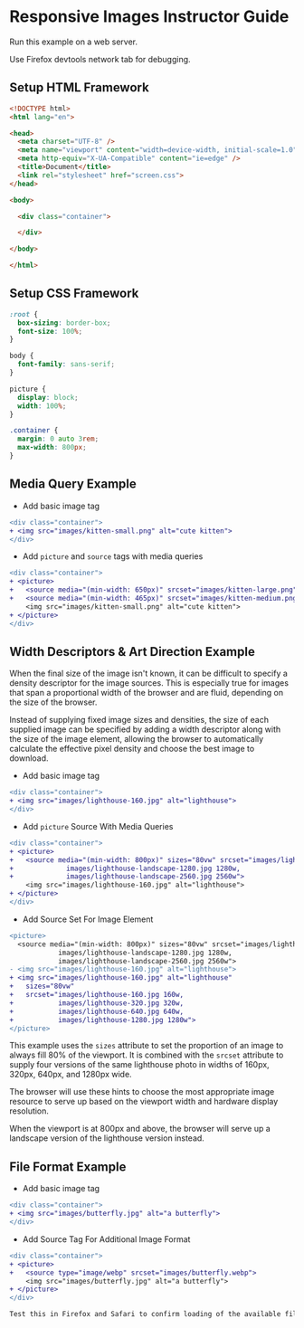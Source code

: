# Responsive Images Instructor Guide

Run this example on a web server.

Use Firefox devtools network tab for debugging.

## Setup HTML Framework

```html
<!DOCTYPE html>
<html lang="en">

<head>
  <meta charset="UTF-8" />
  <meta name="viewport" content="width=device-width, initial-scale=1.0" />
  <meta http-equiv="X-UA-Compatible" content="ie=edge" />
  <title>Document</title>
  <link rel="stylesheet" href="screen.css">
</head>

<body>

  <div class="container">

  </div>

</body>

</html>
```

## Setup CSS Framework

```css
:root {
  box-sizing: border-box;
  font-size: 100%;
}

body {
  font-family: sans-serif;
}

picture {
  display: block;
  width: 100%;
}

.container {
  margin: 0 auto 3rem;
  max-width: 800px;
}
```

## Media Query Example

- Add basic image tag

```diff
<div class="container">
+ <img src="images/kitten-small.png" alt="cute kitten">
</div>
```

- Add `picture` and `source` tags with media queries

```diff
<div class="container">
+ <picture>
+   <source media="(min-width: 650px)" srcset="images/kitten-large.png">
+   <source media="(min-width: 465px)" srcset="images/kitten-medium.png">
    <img src="images/kitten-small.png" alt="cute kitten">
+ </picture>
</div>
```

## Width Descriptors & Art Direction Example

When the final size of the image isn't known, it can be difficult to specify a density descriptor for the image sources. This is especially true for images that span a proportional width of the browser and are fluid, depending on the size of the browser.

Instead of supplying fixed image sizes and densities, the size of each supplied image can be specified by adding a width descriptor along with the size of the image element, allowing the browser to automatically calculate the effective pixel density and choose the best image to download.

- Add basic image tag

```diff
<div class="container">
+ <img src="images/lighthouse-160.jpg" alt="lighthouse">
</div>
```

- Add `picture` Source With Media Queries

```diff
<div class="container">
+ <picture>
+   <source media="(min-width: 800px)" sizes="80vw" srcset="images/lighthouse-landscape-640.jpg 640w,
+             images/lighthouse-landscape-1280.jpg 1280w,
+             images/lighthouse-landscape-2560.jpg 2560w">
    <img src="images/lighthouse-160.jpg" alt="lighthouse">
+ </picture>
</div>
```

- Add Source Set For Image Element

```diff
<picture>
  <source media="(min-width: 800px)" sizes="80vw" srcset="images/lighthouse-landscape-640.jpg 640w,
            images/lighthouse-landscape-1280.jpg 1280w,
            images/lighthouse-landscape-2560.jpg 2560w">
- <img src="images/lighthouse-160.jpg" alt="lighthouse">
+ <img src="images/lighthouse-160.jpg" alt="lighthouse"
+   sizes="80vw"
+   srcset="images/lighthouse-160.jpg 160w,
+           images/lighthouse-320.jpg 320w,
+           images/lighthouse-640.jpg 640w,
+           images/lighthouse-1280.jpg 1280w">
</picture>
```

This example uses the `sizes` attribute to set the proportion of an image to always fill 80% of the viewport. It is combined with the `srcset` attribute to supply four versions of the same lighthouse photo in widths of 160px, 320px, 640px, and 1280px wide.

The browser will use these hints to choose the most appropriate image resource to serve up based on the viewport width and hardware display resolution.

When the viewport is at 800px and above, the browser will serve up a landscape version of the lighthouse version instead.

## File Format Example

- Add basic image tag

```diff
<div class="container">
+ <img src="images/butterfly.jpg" alt="a butterfly">
</div>
```

- Add Source Tag For Additional Image Format

```diff
<div class="container">
+ <picture>
+   <source type="image/webp" srcset="images/butterfly.webp">
    <img src="images/butterfly.jpg" alt="a butterfly">
+ </picture>
</div>

Test this in Firefox and Safari to confirm loading of the available file type.